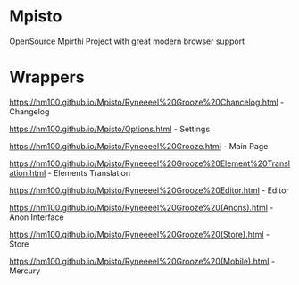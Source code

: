# Mpisto
OpenSource Mpirthi Project with great modern browser support

# Wrappers
https://hm100.github.io/Mpisto/Ryneeeel%20Grooze%20Chancelog.html - Changelog


https://hm100.github.io/Mpisto/Options.html - Settings


https://hm100.github.io/Mpisto/Ryneeeel%20Grooze.html - Main Page

https://hm100.github.io/Mpisto/Ryneeeel%20Grooze%20Element%20Translation.html - Elements Translation

https://hm100.github.io/Mpisto/Ryneeeel%20Grooze%20Editor.html - Editor

https://hm100.github.io/Mpisto/Ryneeeel%20Grooze%20(Anons).html - Anon Interface

https://hm100.github.io/Mpisto/Ryneeeel%20Grooze%20(Store).html - Store

https://hm100.github.io/Mpisto/Ryneeeel%20Grooze%20(Mobile).html - Mercury
